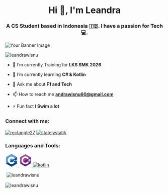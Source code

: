 <h1 align="center">Hi 👋, I'm Leandra</h1>
<h3 align="center">A CS Student based in Indonesia 🇮🇩. I have a passion for Tech 💻.</h3>

![Your Banner Image](https://4kwallpapers.com/images/walls/thumbs_3t/11577.jpeg)

<p align="left"> <img src="https://komarev.com/ghpvc/?username=leandrawisnu&label=Profile%20views&color=0e75b6&style=flat" alt="leandrawisnu" /> </p>

- 🔭 I’m currently Training for **LKS SMK 2026**

- 🌱 I’m currently learning **C# & Kotlin**

- 💬 Ask me about **F1 and Tech**

- 📫 How to reach me **andrawisnu60@gmail.com**

- ⚡ Fun fact **I Swim a lot**

<h3 align="left">Connect with me:</h3>
<p align="left">
<a href="https://twitter.com/rectangle27" target="blank"><img align="center" src="https://raw.githubusercontent.com/rahuldkjain/github-profile-readme-generator/master/src/images/icons/Social/twitter.svg" alt="rectangle27" height="30" width="40" /></a>
<a href="https://instagram.com/statelystatik" target="blank"><img align="center" src="https://raw.githubusercontent.com/rahuldkjain/github-profile-readme-generator/master/src/images/icons/Social/instagram.svg" alt="statelystatik" height="30" width="40" /></a>
</p>

<h3 align="left">Languages and Tools:</h3>
<p align="left"> <a href="https://www.w3schools.com/cpp/" target="_blank" rel="noreferrer"> <img src="https://raw.githubusercontent.com/devicons/devicon/master/icons/cplusplus/cplusplus-original.svg" alt="cplusplus" width="40" height="40"/> </a> <a href="https://www.w3schools.com/cs/" target="_blank" rel="noreferrer"> <img src="https://raw.githubusercontent.com/devicons/devicon/master/icons/csharp/csharp-original.svg" alt="csharp" width="40" height="40"/> </a> <a href="https://kotlinlang.org" target="_blank" rel="noreferrer"> <img src="https://www.vectorlogo.zone/logos/kotlinlang/kotlinlang-icon.svg" alt="kotlin" width="40" height="40"/> </a> </p>

<p>&nbsp;<img align="center" src="https://github-readme-stats.vercel.app/api?username=leandrawisnu&show_icons=true&locale=en" alt="leandrawisnu" /></p>

<p><img align="center" src="https://github-readme-streak-stats.herokuapp.com/?user=leandrawisnu&" alt="leandrawisnu" /></p>
